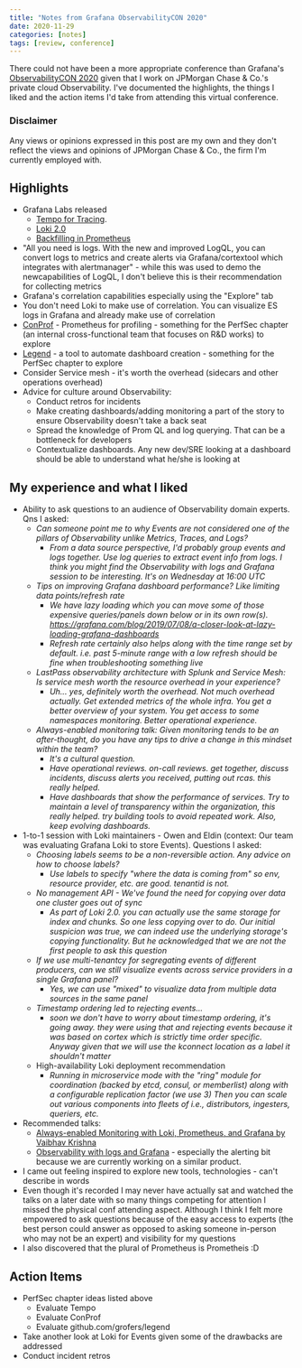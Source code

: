 ```yaml
---
title: "Notes from Grafana ObservabilityCON 2020"
date: 2020-11-29
categories: [notes]
tags: [review, conference]
---
```


There could not have been a more appropriate conference than Grafana's [ObservabilityCON 2020](https://grafana.com/about/events/observabilitycon/) given that I work on JPMorgan Chase & Co.'s private cloud Observability. I've documented the highlights, the things I liked and the action items I'd take from attending this virtual conference.

### Disclaimer
Any views or opinions expressed in this post are my own and they don't reflect the views and opinions of JPMorgan Chase & Co., the firm I'm currently employed with.

## Highlights
- Grafana Labs released
  - [Tempo for Tracing](https://grafana.com/oss/tempo/).
  - [Loki 2.0](https://grafana.com/blog/2020/10/28/loki-2.0-released-transform-logs-as-youre-querying-them-and-set-up-alerts-within-loki/)
  - [Backfilling in Prometheus](https://grafana.com/blog/2020/09/02/how-were-improving-backfill-methods-to-get-older-data-into-prometheus/)
- "All you need is logs. With the new and improved LogQL, you can convert logs to metrics and create alerts via Grafana/cortextool which integrates with alertmanager" - while this was used to demo the newcapabilities of LogQL, I don't believe this is their recommendation for collecting metrics
- Grafana's correlation capabilities especially using the "Explore" tab
- You don't need Loki to make use of correlation. You can visualize ES logs in Grafana and already make use of correlation
- [ConProf](https://www.google.com/search?client=firefox-b-d&q=conprof+prometheus) - Prometheus for profiling - something for the PerfSec chapter (an internal cross-functional team that focuses on R&D works) to explore
- [Legend](https://github.com/grofers/legend) - a tool to automate dashboard creation - something for the PerfSec chapter to explore
- Consider Service mesh - it's worth the overhead (sidecars and other operations overhead)
- Advice for culture around Observability:
  - Conduct retros for incidents
  - Make creating dashboards/adding monitoring a part of the story to ensure Observability doesn't take a back seat
  - Spread the knowledge of Prom QL and log querying. That can be a bottleneck for developers
  - Contextualize dashboards. Any new dev/SRE looking at a dashboard should be able to understand what he/she is looking at

## My experience and what I liked
- Ability to ask questions to an audience of Observability domain experts. Qns I asked:
  - _Can someone point me to why Events are not considered one of the pillars of Observability unlike Metrics, Traces, and Logs?_
    - _From a data source perspective, I'd probably group events and logs together. Use log queries to extract event info from logs. I think you might find the Observability with logs and Grafana session to be interesting. It's on Wednesday at 16:00 UTC_
  - _Tips on improving Grafana dashboard performance? Like limiting data points/refresh rate_
    - _We have lazy loading which you can move some of those expensive queries/panels down below or in its own row(s). https://grafana.com/blog/2019/07/08/a-closer-look-at-lazy-loading-grafana-dashboards_
    - _Refresh rate certainly also helps along with the time range set by default. i.e. past 5-minute range with a low refresh should be fine when troubleshooting something live_
  - _LastPass observability architecture with Splunk and Service Mesh: Is service mesh worth the resource overhead in your experience?_
    - _Uh... yes, definitely worth the overhead. Not much overhead actually. Get extended metrics of the whole infra. You get a better overview of your system. You get access to some namespaces monitoring. Better operational experience._
  - _Always-enabled monitoring talk: Given monitoring tends to be an after-thought, do you have any tips to drive a change in this mindset within the team?_
    - _It's a cultural question._
    - _Have operational reviews. on-call reviews. get together, discuss incidents, discuss alerts you received, putting out rcas. this really helped._
    - _Have dashboards that show the performance of services. Try to maintain a level of transparency within the organization, this really helped. try building tools to avoid repeated work. Also, keep evolving dashboards._
- 1-to-1 session with Loki maintainers - Owen and Eldin (context: Our team was evaluating Grafana Loki to store Events). Questions I asked:
  - _Choosing labels seems to be a non-reversible action. Any advice on how to choose labels?_
    - _Use labels to specify "where the data is coming from" so env, resource provider, etc. are good. tenantid is not._
  - _No management API - We've found the need for copying over data one cluster goes out of sync_
    - _As part of Loki 2.0. you can actually use the same storage for index and chunks. So one less copying over to do. Our initial suspicion was true, we can indeed use the underlying storage's copying functionality. But he acknowledged that we are not the first people to ask this question_
  - _If we use multi-tenantcy for segregating events of different producers, can we still visualize events across service providers in a single Grafana panel?_
    - _Yes, we can use "mixed" to visualize data from multiple data sources in the same panel_
  - _Timestamp ordering led to rejecting events..._
    - _soon we don't have to worry about timestamp ordering, it's going away. they were using that and rejecting events because it was based on cortex which is strictly time order specific. Anyway given that we will use the kconnect location as a label it shouldn't matter_
  - High-availability Loki deployment recommendation
    - _Running in microservice mode with the "ring" module for coordination (backed by etcd, consul, or memberlist) along with a configurable replication factor (we use 3) Then you can scale out various components into fleets of i.e., distributors, ingesters, queriers, etc._
- Recommended talks:
  - [Always-enabled Monitoring with Loki, Prometheus, and Grafana by Vaibhav Krishna](https://grafana.com/go/observabilitycon/always-enabled-monitoring-with-loki-prometheus-and-grafana/)
  - [Observability with logs and Grafana](https://grafana.com/go/observabilitycon/observability-with-logs-grafana/) - especially the alerting bit because we are currently working on a similar product.
- I came out feeling inspired to explore new tools, technologies - can't describe in words
- Even though it's recorded I may never have actually sat and watched the talks on a later date with so many things competing for attention I missed the physical conf attending aspect. Although I think I felt more empowered to ask questions because of the easy access to experts (the best person could answer as opposed to asking someone in-person who may not be an expert) and visibility for my questions
- I also discovered that the plural of Prometheus is Prometheis :D

## Action Items
- PerfSec chapter ideas listed above
  - Evaluate Tempo
  - Evaluate ConProf
  - Evaluate github.com/grofers/legend
- Take another look at Loki for Events given some of the drawbacks are addressed
- Conduct incident retros
